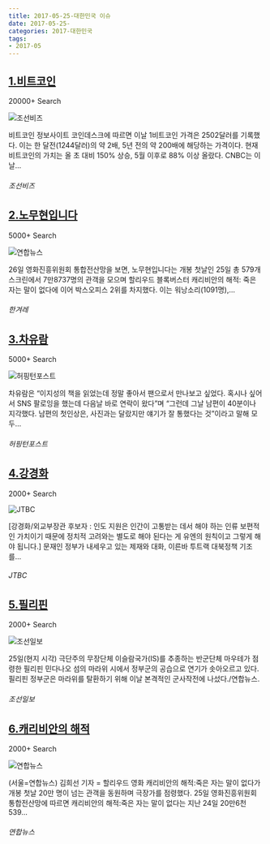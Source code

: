 ```yaml
---
title: 2017-05-25-대한민국 이슈
date: 2017-05-25-
categories: 2017-대한민국
tags: 
- 2017-05
---
```


[1.비트코인](http://biz.chosun.com/site/data/html_dir/2017/05/25/2017052501208.html)
--

20000+ Search

![조선비즈](http://t1.gstatic.com/images?q=tbn:ANd9GcQp8zZFdSh5Hx41um72aWl6ILSVgtYEQYeQ9tOcYqveSeogOpu0FLUA4SJUufyWW-Rb_arsmxy6)

비트코인 정보사이트 코인데스크에 따르면 이날 1비트코인 가격은 2502달러를 기록했다. 이는 한 달전(1244달러)의 약 2배, 5년 전의 약 200배에 해당하는 가격이다. 현재 비트코인의 가치는 올 초 대비 150% 상승, 5월 이후로 88% 이상 올랐다. CNBC는 이날...
###### 조선비즈

[2.노무현입니다](http://www.hani.co.kr/arti/culture/movie/796364.html)
--

5000+ Search

![연합뉴스](http://t3.gstatic.com/images?q=tbn:ANd9GcRCSEcOXIGktft1xiQ-bjOSLjhLGoSVGstaeUySteRWmFXpHLenZJml8RGWBwMPul1zLL_pl6B-)

26일 영화진흥위원회 통합전산망을 보면, 노무현입니다는 개봉 첫날인 25일 총 579개 스크린에서 7만8737명의 관객을 모으며 할리우드 블록버스터 캐리비안의 해적: 죽은 자는 말이 없다에 이어 박스오피스 2위를 차지했다. 이는 워낭소리(1091명),...
###### 한겨레

[3.차유람](http://www.huffingtonpost.kr/2017/05/25/story_n_16791554.html)
--

5000+ Search

![허핑턴포스트](http://t2.gstatic.com/images?q=tbn:ANd9GcS-dTb-MAPQKm2FGXeVpGsm79rtBwgA5rUmjmEb5VZqAuC1K55-Og3vkl2BzF338LuO_qW0RilQ)

차유람은 “이지성의 책을 읽었는데 정말 좋아서 팬으로서 만나보고 싶었다. 혹시나 싶어서 SNS 팔로잉을 했는데 다음날 바로 연락이 왔다”며 “그런데 그날 남편이 40분이나 지각했다. 남편의 첫인상은, 사진과는 달랐지만 얘기가 잘 통했다는 것”이라고 말해 모두...
###### 허핑턴포스트

[4.강경화](http://mnews.jtbc.joins.com/News/Article.aspx?news_id=NB11473759)
--

2000+ Search

![JTBC](http://t0.gstatic.com/images?q=tbn:ANd9GcRTOUzB65sjfR5SQo47DTYJvVmmamoTXaEfNDGUVbmbW27iGcVUTrMZqlSS0b0gPRdkIF566ubj)

[강경화/외교부장관 후보자 : 인도 지원은 인간이 고통받는 데서 해야 하는 인류 보편적인 가치이기 때문에 정치적 고려와는 별도로 해야 된다는 게 유엔의 원칙이고 그렇게 해야 됩니다.] 문재인 정부가 내세우고 있는 제재와 대화, 이른바 투트랙 대북정책 기조를...
###### JTBC

[5.필리핀](http://news.chosun.com/site/data/html_dir/2017/05/26/2017052601093.html)
--

2000+ Search

![조선일보](http://t0.gstatic.com/images?q=tbn:ANd9GcTbawH579suSQ7gpwQQAR8HoqKvCFEB_Y7MyAAV9hD2odrprzktlRtwYbPb3XqqSR-8ZHylJzwN)

25일(현지 시각) 극단주의 무장단체 이슬람국가(IS)를 추종하는 반군단체 마우테가 점령한 필리핀 민다나오 섬의 마라위 시에서 정부군의 공습으로 연기가 솟아오르고 있다. 필리핀 정부군은 마라위를 탈환하기 위해 이날 본격적인 군사작전에 나섰다./연합뉴스.
###### 조선일보

[6.캐리비안의 해적](http://www.yonhapnews.co.kr/bulletin/2017/05/25/0200000000AKR20170525034000005.HTML)
--

2000+ Search

![연합뉴스](http://t0.gstatic.com/images?q=tbn:ANd9GcSdySOFLZx-X6cCZZDwjgeKZSMKKLI6ppjGuNFSecr_8c4ne47hCAeogKfZw-wGf59ILnfDKx5P)

(서울=연합뉴스) 김희선 기자 = 할리우드 영화 캐리비안의 해적:죽은 자는 말이 없다가 개봉 첫날 20만 명이 넘는 관객을 동원하며 극장가를 점령했다. 25일 영화진흥위원회 통합전산망에 따르면 캐리비안의 해적:죽은 자는 말이 없다는 지난 24일 20만6천539...
###### 연합뉴스

